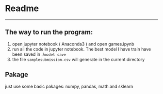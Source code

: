 # Readme

---

## The way to run the program:

1. open jupyter notebook ( Anaconda3 ) and open games.ipynb
2. run all the code in jupyter notebook. The best model I have train have been saved in ./`model save` 
3. the file ` samplesubmission.csv ` will generate in the current directory

## Pakage

just use some basic pakages: numpy, pandas, math and sklearn